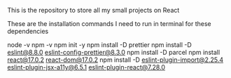 This is the repository to store all my small projects on React


These are the installation commands I need to run in terminal for these dependencies

node -v
npm -v
npm init -y
npm install -D prettier
npm install -D eslint@8.8.0 eslint-config-prettier@8.3.0
npm install -D parcel
npm install react@17.0.2 react-dom@17.0.2
npm install -D eslint-plugin-import@2.25.4 eslint-plugin-jsx-a11y@6.5.1 eslint-plugin-react@7.28.0


